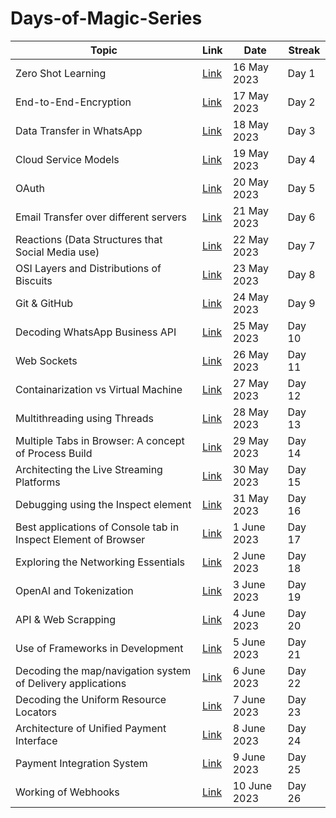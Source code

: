 # Days-of-Magic-Series


| Topic                                                        | Link                                                                                                                                                           | Date             | Streak |
|--------------------------------------------------------------|----------------------------------------------------------------------------------------------------------------------------------------------------------------|------------------|--------|
| Zero Shot Learning                                           | [Link](https://www.linkedin.com/posts/wizardlocks_ai-data-learning-activity-7064072899871014912-WCT-?utm_source=share&utm_medium=member_desktop)                | 16 May 2023      | Day 1  |
| End-to-End-Encryption                                        | [Link](https://www.linkedin.com/posts/wizardlocks_magic-whatsapp-encryption-activity-7064526829038051328-ud95?utm_source=share&utm_medium=member_desktop)       | 17 May 2023      | Day 2  |
| Data Transfer in WhatsApp                                    | [Link](https://www.linkedin.com/posts/wizardlocks_on-the-day-3-we-had-discussed-about-how-activity-7064922913849696256-nemO?utm_source=share&utm_medium=member_desktop)   | 18 May 2023      | Day 3  |
| Cloud Service Models                                         | [Link](https://www.linkedin.com/posts/wizardlocks_data-cloud-infrastructure-activity-7065282142733312000-VEqp?utm_source=share&utm_medium=member_desktop)       | 19 May 2023      | Day 4  |
| OAuth                                                        | [Link](https://www.linkedin.com/posts/wizardlocks_oauth-authentication-accesstokens-activity-7065667544090644481-mc0U?utm_source=share&utm_medium=member_desktop)   | 20 May 2023      | Day 5  |
| Email Transfer over different servers                        | [Link](https://www.linkedin.com/posts/wizardlocks_architecture-communication-email-activity-7066008606059487232-muFh?utm_source=share&utm_medium=member_desktop)  | 21 May 2023      | Day 6  |
| Reactions (Data Structures that Social Media use)            | [Link](https://www.linkedin.com/posts/wizardlocks_datastructures-reactions-linkedin-activity-7066358204330315776-zQC0?utm_source=share&utm_medium=member_desktop) | 22 May 2023      | Day 7  |
| OSI Layers and Distributions of Biscuits                     | [Link](https://www.linkedin.com/posts/wizardlocks_datadecryption-osimodelexplained-networkcommunication-activity-7066723931994435584-a8sj?utm_source=share&utm_medium=member_desktop) | 23 May 2023      | Day 8  |
| Git & GitHub                                                 | [Link](https://www.linkedin.com/posts/wizardlocks_gitandgithubcollaboration-teamworkincoding-activity-7067108886914187264-XwLM?utm_source=share&utm_medium=member_desktop) | 24 May 2023      | Day 9  |
| Decoding WhatsApp Business API                               | [Link](https://www.linkedin.com/posts/wizardlocks_whatsapp-business-transform-your-business-activity-7067469268392583168-CAWp?utm_source=share&utm_medium=member_desktop) | 25 May 2023      | Day 10 |
| Web Sockets                                                  | [Link](https://www.linkedin.com/posts/wizardlocks_data-communication-broadcasting-activity-7067844275421478913-EyCD?utm_source=share&utm_medium=member_desktop) | 26 May 2023      | Day 11 |
| Containarization vs Virtual Machine                          | [Link](https://www.linkedin.com/posts/wizardlocks_learningincontainers-dockerizededucation-activity-7068217126506889216-Lcng?utm_source=share&utm_medium=member_desktop) | 27 May 2023      | Day 12 |
| Multithreading using Threads                                 | [Link](https://www.linkedin.com/posts/wizardlocks_threadsinaction-parallelconversations-efficientcommunication-activity-7068621444875698176-YPVP?utm_source=share&utm_medium=member_desktop) | 28 May 2023      | Day 13 |
| Multiple Tabs in Browser: A concept of Process Build         | [Link](https://www.linkedin.com/posts/wizardlocks_operatingsystemprocesses-processmanagement-activity-7068967132377620481-fXuJ?utm_source=share&utm_medium=member_desktop) | 29 May 2023      | Day 14 |
| Architecting the Live Streaming Platforms                    | [Link](https://www.linkedin.com/posts/wizardlocks_cskvsgujrattitans-scalability-cloud-activity-7069292975385640960-0MhJ?utm_source=share&utm_medium=member_desktop) | 30 May 2023      | Day 15 |
| Debugging using the Inspect element                          | [Link](https://www.linkedin.com/posts/wizardlocks_design-javascript-html-activity-7069693712037031937-qY7t?utm_source=share&utm_medium=member_desktop) | 31 May 2023      | Day 16 |
| Best applications of Console tab in Inspect Element of Browser | [Link](https://www.linkedin.com/posts/wizardlocks_inspect-webdevelopment-debugging-activity-7070047259454824448-oaQA?utm_source=share&utm_medium=member_desktop) | 1 June 2023      | Day 17 |
| Exploring the Networking Essentials                          | [Link](https://www.linkedin.com/posts/wizardlocks_day-18-of-magic-most-asked-question-in-activity-7070407907388895232-IkUf?utm_source=share&utm_medium=member_desktop) | 2 June 2023      | Day 18 |
| OpenAI and Tokenization                                      | [Link](https://www.linkedin.com/posts/wizardlocks_day-19-of-magic-im-a-bit-late-to-post-activity-7070792835611963393-r1lZ?utm_source=share&utm_medium=member_desktop) | 3 June 2023      | Day 19 |
| API & Web Scrapping                                          | [Link](https://www.linkedin.com/posts/wizardlocks_day-20-of-magic-its-api-web-scrapping-activity-7071147632705830912-pt-H?utm_source=share&utm_medium=member_desktop) | 4 June 2023      | Day 20 |
| Use of Frameworks in Development                             | [Link](https://www.linkedin.com/posts/wizardlocks_day-21-of-magic-why-use-framework-when-activity-7071490708116770818-IRkK?utm_source=share&utm_medium=member_desktop) | 5 June 2023      | Day 21 |
| Decoding the map/navigation system of Delivery applications  | [Link](https://www.linkedin.com/posts/wizardlocks_day-22-of-magic-after-a-small-break-dibyasom-activity-7071876202726064129-Mo7q?utm_source=share&utm_medium=member_desktop) | 6 June 2023      | Day 22 |
| Decoding the Uniform Resource Locators                       | [Link](https://www.linkedin.com/posts/wizardlocks_day-23-of-magic-decoding-the-complete-activity-7072261056240193536-x3hR?utm_source=share&utm_medium=member_desktop) | 7 June 2023      | Day 23 |
| Architecture of Unified Payment Interface                    | [Link](https://www.linkedin.com/posts/wizardlocks_scalability-security-fintech-activity-7072573533712785408-YYk0?utm_source=share&utm_medium=member_desktop) | 8 June 2023      | Day 24 |
| Payment Integration System                                   | [Link](https://www.linkedin.com/posts/wizardlocks_development-integration-security-activity-7072975743831408640-VZsl?utm_source=share&utm_medium=member_desktop) | 9 June 2023      | Day 25 |
| Working of Webhooks                                          | [Link](https://www.linkedin.com/posts/wizardlocks_day-26-of-magic-you-do-the-transaction-activity-7073361193645596674-Bjfz?utm_source=share&utm_medium=member_desktop) | 10 June 2023     | Day 26 |
